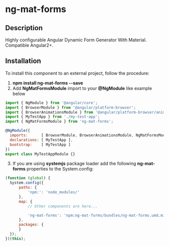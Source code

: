 # ng-mat-forms

## Description

  Highly configurable Angular Dynamic Form Generator With Material. Compatible Angular2+.
  
## Installation

  To install this component to an external project, follow the procedure:
  
  1.  __npm install ng-mat-forms --save__
  2. Add __NgMatFormsModule__ import to your __@NgModule__ like example below
    
  ```javascript
  import { NgModule } from '@angular/core';
  import { BrowserModule } from '@angular/platform-browser';
  import { BrowserAnimationsModule } from '@angular/platform-browser/animations';
  import { MyTestApp } from './my-test-app';
  import { NgMatFormsModule } from 'ng-mat-forms';

  @NgModule({
    imports:      [ BrowserModule, BrowserAnimationsModule, NgMatFormsModule ],
    declarations: [ MyTestApp ],
    bootstrap:    [ MyTestApp ]
  })
  export class MyTestAppModule {}
  ```
  3. If you are using __systemjs__ package loader add the following __ng-mat-forms__ properties to the System.config:
  
  ```javascript
 (function (global) {
    System.config({
        paths: {
            'npm:': 'node_modules/'
        },
        map: {
            // Other components are here...

            'ng-mat-forms': 'npm:ng-mat-forms/bundles/ng-mat-forms.umd.min.js'
        },
        packages: {
        }
    });
})(this);
  ```
  


